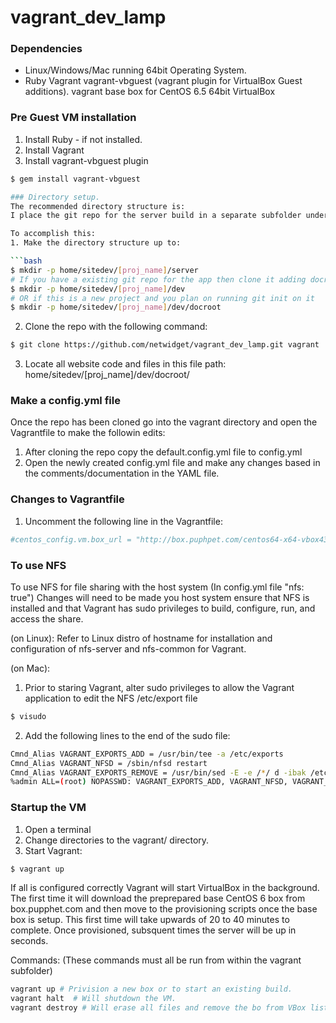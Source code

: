 # vagrant_dev_lamp
### Dependencies
- Linux/Windows/Mac running 64bit Operating System.
- Ruby Vagrant vagrant-vbguest (vagrant plugin for VirtualBox Guest additions). vagrant base box for CentOS 6.5 64bit VirtualBox

### Pre Guest VM installation
1. Install Ruby - if not installed.
2. Install Vagrant
3. Install vagrant-vbguest plugin
```bash
$ gem install vagrant-vbguest

### Directory setup.
The recommended directory structure is:
I place the git repo for the server build in a separate subfolder under the projcet name so that the web applicaiton can be versioned separately.  But is in the same project directory so that I can backup the whole project at once as needed.  

To accomplish this:
1. Make the directory structure up to:

```bash
$ mkdir -p home/sitedev/[proj_name]/server
# If you have a existing git repo for the app then clone it adding docroot at the end
$ mkdir -p home/sitedev/[proj_name]/dev
# OR if this is a new project and you plan on running git init on it
$ mkdir -p home/sitedev/[proj_name]/dev/docroot
```

2. Clone the repo with the following command:
```bash
$ git clone https://github.com/netwidget/vagrant_dev_lamp.git vagrant
```
3. Locate all website code and files in this file path:
  home/sitedev/[proj_name]/dev/docroot/

### Make a config.yml file
Once the repo has been cloned go into the vagrant directory and open the Vagrantfile to make the followin edits:
1. After cloning the repo copy the default.config.yml file to config.yml
2. Open the newly created config.yml file and make any changes based in the comments/documentation in the YAML file.

### Changes to Vagrantfile
1. Uncomment the following line in the Vagrantfile:
```ruby
#centos_config.vm.box_url = "http://box.puphpet.com/centos64-x64-vbox43.box"
```

### To use NFS
To use NFS for file sharing with the host system (In config.yml file "nfs: true") Changes will need to be made you host system ensure that NFS is installed and that Vagrant has sudo privileges to build, configure, run, and access the share.

(on Linux):
Refer to Linux distro of hostname for installation and configuration of nfs-server and nfs-common for Vagrant.

(on Mac):
1. Prior to staring Vagrant,  alter sudo privileges to allow the Vagrant application to edit the NFS /etc/export file
```bash
$ visudo
```
2. Add the following lines to the end of the sudo file:
```bash
Cmnd_Alias VAGRANT_EXPORTS_ADD = /usr/bin/tee -a /etc/exports                   
Cmnd_Alias VAGRANT_NFSD = /sbin/nfsd restart                                    
Cmnd_Alias VAGRANT_EXPORTS_REMOVE = /usr/bin/sed -E -e /*/ d -ibak /etc/exports 
%admin ALL=(root) NOPASSWD: VAGRANT_EXPORTS_ADD, VAGRANT_NFSD, VAGRANT_EXPORTS_REMOVE 
```
### Startup the VM
1. Open a terminal
2. Change directories to the vagrant/ directory.
3. Start Vagrant:
```bash
$ vagrant up
```
If all is configured correctly Vagrant will start VirtualBox in the background. The first time it will download the preprepared base CentOS 6 box from box.pupphet.com and then move to the provisioning scripts once the base box is setup.  This first time will take upwards of 20 to 40 minutes to complete.  Once provisioned, subsquent times the server will be up in seconds.

Commands: (These commands must all be run from within the vagrant subfolder)
```bash
vagrant up # Privision a new box or to start an existing build.
vagrant halt  # Will shutdown the VM.
vagrant destroy # Will erase all files and remove the bo from VBox list (VirtualBox files, not the provisioning files in the vagrant folder).
```
